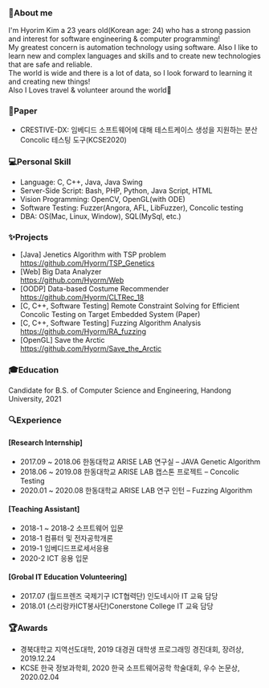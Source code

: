 ### 👋About me 
I'm Hyorim Kim a 23 years old(Korean age: 24) who has a strong passion and interest for software engineering & computer programming!    
My greatest concern is automation technology using software.
Also I like to learn new and complex languages and skills and to create new technologies that are safe and reliable.    
The world is wide and there is a lot of data, so I look forward to learning it and creating new things!    
Also I Loves travel & volunteer around the world:green_heart:

### :page_facing_up:Paper
- CRESTIVE-DX: 임베디드 소프트웨어에 대해 테스트케이스 생성을 지원하는 분산 Concolic 테스팅 도구(KCSE2020)

### :computer:Personal Skill
- Language: C, C++, Java, Java Swing
- Server-Side Script: Bash, PHP, Python, Java Script, HTML
- Vision Programming: OpenCV, OpenGL(with ODE)
- Software Testing: Fuzzer(Angora, AFL, LibFuzzer), Concolic testing
- DBA: OS(Mac, Linux, Window), SQL(MySql, etc.)

### :sparkles:Projects
- [Java] Jenetics Algorithm with TSP problem<br><https://github.com/Hyorm/TSP_Genetics>
- [Web] Big Data Analyzer<br><https://github.com/Hyorm/Web>
- [OODP] Data-based Costume Recommender<br><https://github.com/Hyorm/CLTRec_18>    
- [C, C++, Software Testing] Remote Constraint Solving for Efficient Concolic Testing on Target Embedded System (Paper)
- [C, C++, Software Testing] Fuzzing Algorithm Analysis<br><https://github.com/Hyorm/RA_fuzzing>    
- [OpenGL] Save the Arctic<br><https://github.com/Hyorm/Save_the_Arctic>    

### :mortar_board:Education
Candidate for B.S. of Computer Science and Engineering, Handong University, 2021

### :mag:Experience
#### [Research Internship]
- 2017.09 ~ 2018.06 한동대학교 ARISE LAB 연구실 – JAVA Genetic Algorithm<br>
- 2018.06 ~ 2019.08 한동대학교 ARISE LAB 캡스톤 프로젝트 – Concolic Testing<br>
- 2020.01 ~ 2020.08 한동대학교 ARISE LAB 연구 인턴 – Fuzzing Algorithm<br>
#### [Teaching Assistant]
- 2018-1 ~ 2018-2 소프트웨어 입문<br>
- 2018-1 컴퓨터 및 전자공학개론<br>
- 2019-1 임베디드프로세서응용<br>
- 2020-2 ICT 응용 입문<br>
#### [Grobal IT Education Volunteering]
- 2017.07 (월드프렌즈 국제기구 ICT협력단) 인도네시아 IT 교육 담당<br>
- 2018.01 (스리랑카ICT봉사단)Conerstone College IT 교육 담당

### :trophy:Awards
- 경북대학교 지역선도대학, 2019 대경권 대학생 프로그래밍 경진대회, 장려상, 2019.12.24<br>
- KCSE 한국 정보과학회, 2020 한국 소프트웨어공학 학술대회, 우수 논문상, 2020.02.04<br>
